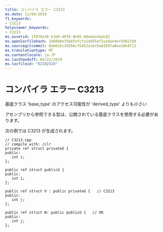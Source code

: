 ```yaml
---
title: コンパイラ エラー C3213
ms.date: 11/04/2016
f1_keywords:
- C3213
helpviewer_keywords:
- C3213
ms.assetid: 1f079e36-b3e9-40f8-8e95-08eeba3adc82
ms.openlocfilehash: 1b08b0ef5b8fefcfa1dd55ef3a16ee4ef5d027e0
ms.sourcegitcommit: 0ab61bc3d2b6cfbd52a16c6ab2b97a8ea1864f12
ms.translationtype: MT
ms.contentlocale: ja-JP
ms.lasthandoff: 04/23/2019
ms.locfileid: "62182510"
---
```

# <a name="compiler-error-c3213"></a>コンパイラ エラー C3213

基底クラス 'base_type' のアクセス可能性が 'derived_type' よりも小さい

アセンブリから参照できる型は、公開されている基底クラスを使用する必要があります。

次の例では C3213 が生成されます。

```
// C3213.cpp
// compile with: /clr
private ref struct privateG {
public:
   int i;
};

public ref struct publicG {
public:
   int i;
};

public ref struct V : public privateG {   // C3213
public:
   int j;
};

public ref struct W: public publicG {   // OK
public:
   int j;
};
```